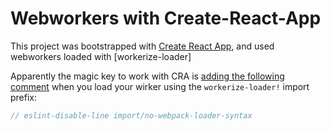 # Webworkers with Create-React-App

This project was bootstrapped with [Create React App](https://github.com/facebook/create-react-app), and used webworkers loaded with [workerize-loader]

Apparently the magic key to work with CRA is [adding the following comment](https://github.com/developit/workerize-loader/issues/5#issuecomment-357239203) when you load your wirker using the `workerize-loader!` import prefix:

```js
// eslint-disable-line import/no-webpack-loader-syntax
```
